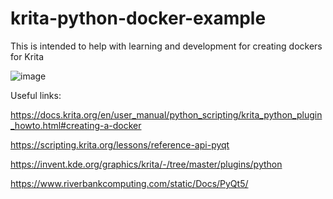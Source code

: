 # krita-python-docker-example
This is intended to help with learning and development for creating dockers for Krita

![image](https://github.com/SeanPuller/krita-python-docker-example/assets/43151199/31a4924f-20a8-48d2-97aa-f34b9ffb48f6)


Useful links:

https://docs.krita.org/en/user_manual/python_scripting/krita_python_plugin_howto.html#creating-a-docker

https://scripting.krita.org/lessons/reference-api-pyqt

https://invent.kde.org/graphics/krita/-/tree/master/plugins/python

https://www.riverbankcomputing.com/static/Docs/PyQt5/
